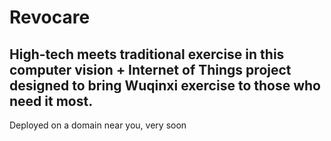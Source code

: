 # Revocare

## High-tech meets traditional exercise in this computer vision + Internet of Things project designed to bring Wuqinxi exercise to those who need it most.

Deployed on a domain near you, very soon
